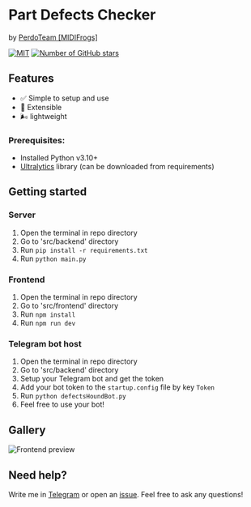 # Part Defects Checker
by [PerdoTeam [MIDIFrogs]](https://github.com/MIDIFrogs)

[![MIT](https://img.shields.io/badge/License-MIT-blue.svg)](LICENSE.md)
[![Number of GitHub stars](https://img.shields.io/github/stars/MIDIFrogs/DetailDefectChecker?logo=github)](https://github.com/MIDIFrogs/DetailDefectChecker/stargazers)

## Features
- ✅ Simple to setup and use
- 🧩 Extensible
- 🌬️ lightweight

### Prerequisites:
- Installed Python v3.10+
- [Ultralytics](https://github.com/ultralytics/ultralytics) library (can be downloaded from requirements)

## Getting started
### Server
1. Open the terminal in repo directory
2. Go to 'src/backend' directory
3. Run `pip install -r requirements.txt`
4. Run `python main.py`

### Frontend
1. Open the terminal in repo directory
2. Go to 'src/frontend' directory
3. Run `npm install`
4. Run `npm run dev`

### Telegram bot host
1. Open the terminal in repo directory
2. Go to 'src/backend' directory
3. Setup your Telegram bot and get the token
4. Add your bot token to the `startup.config` file by key `Token`
5. Run `python defectsHoundBot.py`
6. Feel free to use your bot!

## Gallery
![Frontend preview](https://github.com/user-attachments/assets/e5ca59fb-7a79-4f5e-bc6a-cdfa248cd14e)


## Need help?
Write me in [Telegram](https://t.me/ioexcept10n) or open an [issue](https://github.com/MIDIFrogs/DetailDefectChecker/issues/new/choose). Feel free to ask any questions!
